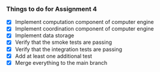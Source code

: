 ### Things to do for Assignment 4
- [x] Implement computation component of computer engine
- [x] Implement coordination component of computer engine
- [x] Implement data storage
- [x] Verify that the smoke tests are passing
- [x] Verify that the integration tests are passing
- [x] Add at least one additional test
- [x] Merge everything to the main branch
